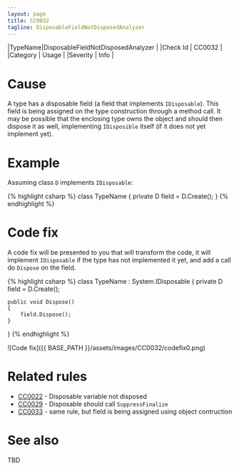 ```yaml
---
layout: page
title: CC0032
tagline: DisposableFieldNotDisposedAnalyzer
---
```


|TypeName|DisposableFieldNotDisposedAnalyzer |
|Check Id | CC0032 |
|Category | Usage |
|Severity | Info |

# Cause

A type has a disposable field (a field that implements `IDisposable`). This field
is being assigned on the type construction through a method call. It may be
possible that the enclosing type owns the object and should then dispose it as
well, implementing `IDisposible` itself (if it does not yet implement yet).

# Example

Assuming class `D` implements `IDisposable`:

{% highlight csharp %}
class TypeName
{
    private D field = D.Create();
}
{% endhighlight %}

# Code fix

A code fix will be presented to you that will transform the code, it will implement
`IDisposable` if the type has not implemented it yet, and add a call do `Dispose`
on the field.

{% highlight csharp %}
class TypeName : System.IDisposable
{
    private D field = D.Create();

    public void Dispose()
    {
        field.Dispose();
    }
}
{% endhighlight %}

![Code fix]({{ BASE_PATH }}/assets/images/CC0032/codefix0.png)

# Related rules

* [CC0022](CC0022.html) - Disposable variable not disposed
* [CC0029](CC0029.html) - Disposable should call `SuppressFinalize`
* [CC0033](CC0033.html) - same rule, but field is being assigned using object contruction

# See also

TBD
